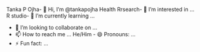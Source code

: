 Tanka P Ojha- 👋 Hi, I’m @tankapojha
Health Rrsearch- 👀 I’m interested in ...
R studio- 🌱 I’m currently learning ...
- 💞️ I’m looking to collaborate on ...
- 📫 How to reach me ...
He/Him - 😄 Pronouns: ...
- ⚡ Fun fact: ...

<!---
tankapojha/tankapojha is a ✨ special ✨ repository because its `README.md` (this file) appears on your GitHub profile.
You can click the Preview link to take a look at your changes.
--->
